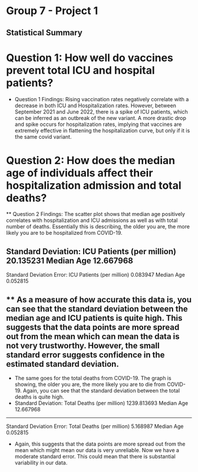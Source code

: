 # Group 7 - Project 1
## Statistical Summary

# Question 1: How well do vaccines prevent total ICU and hospital patients?

* Question 1 Findings: Rising vaccination rates negatively correlate with a decrease in both ICU and Hospitalization rates. However, between September 2021 and June 2022, there is a spike of ICU patients, which can be inferred as an outbreak of the new variant. A more drastic drop and spike occurs for hospitalization rates, implying that vaccines are extremely effective in flattening the hospitalization curve, but only if it is the same covid variant.

# Question 2:  How does the median age of individuals affect their hospitalization admission and total deaths?

** Question 2 Findings: The scatter plot shows that median age positively correlates with hospitalization and ICU admissions as well as with total number of deaths. Essentially this is describing, the older you are, the more likely you are to be hospitalized from COVID-19.

Standard Deviation:
ICU Patients (per million)    20.135231
Median Age                    12.667968
--------------
Standard Deviation Error:
ICU Patients (per million)    0.083947
Median Age                    0.052815

** As a measure of how accurate this data is, you can see that the standard deviation between the median age and ICU patients is quite high. This suggests that the data points are more spread out from the mean which can mean the data is not very trustworthy. However, the small standard error suggests confidence in the estimated standard deviation.
---------
* The same goes for the total deaths from COVID-19. The graph is showing, the older you are, the more likely you are to die from COVID-19. Again, you can see that the standard deviation between the total deaths is quite high.
* Standard Deviation:
Total Deaths (per million)    1239.813693
Median Age                      12.667968
--------------
Standard Deviation Error:
Total Deaths (per million)    5.168987
Median Age                    0.052815
* Again, this suggests that the data points are more spread out from the mean which might mean our data is very unreliable. Now we have a moderate standard error. This could mean that there is substantial variability in our data.
